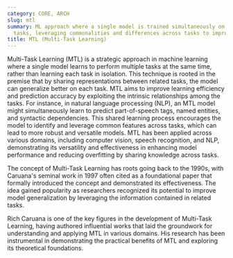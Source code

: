 ```yaml
---
category: CORE, ARCH
slug: mtl
summary: ML approach where a single model is trained simultaneously on multiple related
  tasks, leveraging commonalities and differences across tasks to improve generalization.
title: MTL (Multi-Task Learning)
---
```


Multi-Task Learning (MTL) is a strategic approach in machine learning where a single model learns to perform multiple tasks at the same time, rather than learning each task in isolation. This technique is rooted in the premise that by sharing representations between related tasks, the model can generalize better on each task. MTL aims to improve learning efficiency and prediction accuracy by exploiting the intrinsic relationships among the tasks. For instance, in natural language processing (NLP), an MTL model might simultaneously learn to predict part-of-speech tags, named entities, and syntactic dependencies. This shared learning process encourages the model to identify and leverage common features across tasks, which can lead to more robust and versatile models. MTL has been applied across various domains, including computer vision, speech recognition, and NLP, demonstrating its versatility and effectiveness in enhancing model performance and reducing overfitting by sharing knowledge across tasks.

The concept of Multi-Task Learning has roots going back to the 1990s, with Caruana's seminal work in 1997 often cited as a foundational paper that formally introduced the concept and demonstrated its effectiveness. The idea gained popularity as researchers recognized its potential to improve model generalization by leveraging the information contained in related tasks.

Rich Caruana is one of the key figures in the development of Multi-Task Learning, having authored influential works that laid the groundwork for understanding and applying MTL in various domains. His research has been instrumental in demonstrating the practical benefits of MTL and exploring its theoretical foundations.